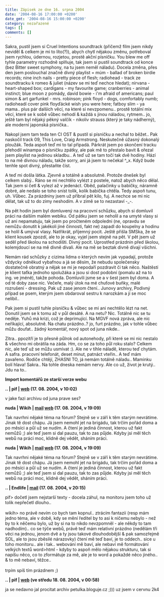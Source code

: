```yaml
---
title: Zápisek ze dne 16. srpna 2004
date: '2004-08-16 17:00:00 +0200'
date_gmt: '2004-08-16 15:00:00 +0200'
category: nezařazené
tags: []
comments: []
---
```

<p>Sakra, pustil jsem si Cruel Intentions soundtrack (přičemž film jsem nikdy neviděl &amp; celkem je mi to líto(?)),  abych chytl nějakou změnu, potřeboval jsem rychlou, údernou, rozjetou, prostě akční písničku. You blew me off tyhle  parametry rozhodně splňuje, tak jsem si pustil soundtrack od konce (bez Bitter sweet symphony, na tu jsem neměl  náladu). Docela změna, přes den jsem poslouchal značně divný playlist = múm - ballad of broken birdie records;  nine inch nails - pretty piece of flesh; radiohead - track ze soundtracku k romeo &amp; juliet (název se mi teď  nechce hledat); nirvana - heart-shaped box; cardigans - my favourite game; cranberries - animal instinct; blue moon  z pomády, david bowie - i'm afraid of americans; paul simon &amp; art garfunkel - mrs. robinson; pink floyd - dogs,  comfortably numb; radioheadí cover pink floyďácké wish you were here; fatboy slim - ya mama.. plus pár dalších věcí,  na které si nevzpomenu.. prostě totální mix věcí, které se k sobě vůbec nehodí &amp; každá s jinou náladou, rytmem..  jo, ještě tam byl nějaký pěkný valčík - nikoliv strauss (který je taky nádherný), ale moderní japonská písnička..</p>
<p>Nakopl jsem tam teda ten CI OST &amp; pustil si písničku a nechal to běžet.. Pak naskočil track 09, This Love,  Craig Armstrong. Neskutečně úžasný dokonalý ploužák. Teda aspoň teď mi to tal připadá. Párkrát jsem po skončení tracku  přehodil winampa o písničku zpátky, ale pak mě to přestalo bavit &amp; ořezal jsem playlist na jedinou skladbu..  A teď už se tam točí tak dvě hodiny. Hází to na mě divnou náladu, takže sorry, ani já jsem to nečekal ^_x. Když bude  tenhle spot divný, přestaňte číst.</p>
<p>A teď mi došla látka. Zjevně a totálně a absolutně. Protože dnešek byl celkem slabý.. Ráno se mi nechtělo vylézt  z postele, natož abych něco dělal. Tak jsem si četl &amp; vylezl až v jedenáct. Oběd, palačinky u babičky, náramně  dobré, ale nedalo se toho sníst tolik, kolik babička chtěla. Tedy aspoň tunu, uh. Vůbec. Za prázdniny jsem už přibral  pět kilo, fuj. A nechce se mi nic dělat, tak už to do zimy neshodím. A v zimě se to nezastaví -_-.</p>
<p>Na pět hodin jsem byl domluvený na pracovní schůzku, abych si domluvil práci na dalším malém webíku. Od pátku jsem  se neholil a na umyté vlasy si už ani nepamatuju, tak jsem po pročteném odpoledni (ne, opravdu se nemůžu donutit  k jakékoli jiné činnosti, fakt ne) zapadl do koupelny a hodinu se holil &amp; umýval vlasy. Natřikrát, příjemný pocit.  Ještě přišla SMSka, že se klient kousek zpozdí, ale to je okay, vyjel jsem stejně na pět. V pět jsem už seděl  před školou na schodišti. Divný pocit. Uprostřed prázdnin před školou, kolemjdoucí se na mě divně dívali. Ale na mě  se beztak divně dívají všichni.</p>
<p>Nemám rád schůzky z cizíma lidma o kterých nevím jak vypadají, protože vždycky odněkud vybafnou a já se děsím, že  nebudu společensky dostatečně obratný a nějak se mi je nepodaří pozdravit či tak něco. Naštěstí je klient taťka jednoho  spolužáka a jsou si dost podobní (pomalu až na to ing. ve jméně), takže pohoda. Domluvili jsme se a v šest jsem  byl doma. A od té doby zase nic. Večeře, malý útok na mé chuťové buňky, malé rozrušení - dressing. Pak už zase  jenom čtení.. Junovy archivy, Podivný případ se psem, kterým jsem obdaroval sestru k narozkám a jí se moc nelíbil..</p>
<p>Pak jsem si pustil tuhle písničku &amp; vůbec se mi ani nechtělo lézt na net. Donutil jsem se k tomu až v půl  desáté. A na netu? Nic. Totálně nic se tu neděje. Yuhů má krizi, což je deprimující. Na MGVF nová zpráva, ale nic  neříkající, absolutně. Na chatu prázdno..? jo, furt prázdno, jak v tohle vůbec můžu doufat.. žádný komentář,  nový spot od juna nikde..</p>
<p>Zítra.. ppozítří je to přesně půlrok od autonehody, při které se mi nic nestalo &amp; všechno mi obrátila  na záda. Hm, co se za toho půl roku stalo? Celkem nic, ale teď už se můžu usmívat :). Ale ne v tíhle náladě, kterou  teď chytám. A safra. pracovní telefonát, deset minut, patnáct vteřin.. A teď mám zavařeno. Rodiče chtějí, ZHASNI  TO, já nemám totálně náladu.. Maminku bolí hlava! Sakra.. Na tohle dneska nemám nervy. Ale co už, život je krutý..  Jdu na to..</p>
<div class="import-komentaru">
<p><strong>Import komentářů ze starší verze webu</strong></p>
<div class="comment">
<p style="font-weight:bold"><span class="compredmet">..</span> | <span class="comname">pif</span> |  <a href="https://www.pifik.com">web</a> (17.&nbsp;08.&nbsp;2004,&nbsp;v&nbsp;10:02)</p>
<p>v jake fazi archivu od juna prave ses? </p>
</div>
<div class="comment">
<p style="font-weight:bold"><span class="compredmet">nuda</span> | <span class="comname">Wikih</span> |  <a href="mailto:ondrejmaca@centrum.cz">mail</a>  <a href="https://ondrejmaca.wz.cz">web</a> (17.&nbsp;08.&nbsp;2004,&nbsp;v&nbsp;19:09)</p>
<p>Tak navrhni nějaké téma na fórum? Stejně se v září k těm starým nevrátíme. Jinak tě dost chápu. Já jsem nemohl jet na brigádu, tak trčím pořád doma a po měsíci a půl už se nudím. A čtení je jediná činnost, kterou už fakt nemůžů ;) ale teď jsem si dal pauzu, tak to zas půjde. Kdyby jsi měl těch webů na práci moc, klidně dej vědět, sháním práci. </p>
</div>
<div class="comment">
<p style="font-weight:bold"><span class="compredmet">nuda</span> | <span class="comname">Wikih</span> |  <a href="mailto:ondrejmaca@centrum.cz">mail</a>  <a href="https://ondrejmaca.wz.cz">web</a> (17.&nbsp;08.&nbsp;2004,&nbsp;v&nbsp;19:09)</p>
<p>Tak navrhni nějaké téma na fórum? Stejně se v září k těm starým nevrátíme. Jinak tě dost chápu. Já jsem nemohl jet na brigádu, tak trčím pořád doma a po měsíci a půl už se nudím. A čtení je jediná činnost, kterou už fakt nemůžů ;) ale teď jsem si dal pauzu, tak to zas půjde. Kdyby jsi měl těch webů na práci moc, klidně dej vědět, sháním práci. </p>
</div>
<div class="comment">
<p style="font-weight:bold"><span class="compredmet">..</span> | <span class="comname">Endlife</span> |  <a href="mailto:jan.martinek@post.cz">mail</a> (17.&nbsp;08.&nbsp;2004,&nbsp;v&nbsp;20:15)</p>
<p><span class=oranz>pif&gt;</span> dočetl jsem nejstarší texty - docela záhul, na monitoru jsem toho už tolik nepřečetl dlouho.. <br>  <br> <span class=oranz>wikih&gt;</span> no právě nevím co bych tam kopnul.. ztrácím fantazii (resp mám jedno téma, ale v době, kdy se mění ředitel by to asi k ničemu nebylo - než by to k něčemu bylo, už by si na to nikdo nevzpomněl - ale někdy to tam nadhodím).. co se týče webů, právě teď mám relativní prázdno (nedělám tři věci na jednou, jenom dvě a ty jsou takové dlouhodobější &amp; pak samozřejmě SOL, ale to jsou zběsilé nárazovky) čtení mě teď baví, je to oddech.. sice u toho monitoru.. ale i tak.. webování mě baví, ale nebaví mě formátování velkých textů word&gt;html - kdyby to aspoň mělo nějakou strukturu, tak si napíšu něco, co to zformátuje za mě, ale je to word a pokaždé něco jiného.. &amp; to mě nebaví, těžce.. <br>  <br> trpím spíš tím prázdnem ;) </p>
</div>
<div class="comment">
<p style="font-weight:bold"><span class="compredmet">..</span> | <span class="comname">pif</span> |  <a href="https://www.pifik.com">web</a> (ve&nbsp;středu&nbsp;18.&nbsp;08.&nbsp;2004,&nbsp;v&nbsp;00:58)</p>
<p>ja se nedavno jal procitat archiv petulka.bloguje.cz ;))) uz jsem v cervnu 2k4 </p>
</div>
</div>

